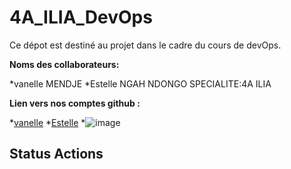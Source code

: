 # 4A_ILIA_DevOps
Ce dépot est destiné au projet dans le cadre du cours de devOps.

**Noms des collaborateurs:**

*vanelle MENDJE
*Estelle NGAH NDONGO
SPECIALITE:4A ILIA

**Lien vers nos comptes github :**

*[vanelle](https://github.com/MENDJEV/)
*[Estelle](https://github.com/estelleNdongo/)
*![image](https://www.google.com/url?sa=i&url=https%3A%2F%2Ffr.freepik.com%2Fphotos-vecteurs-libre%2Fdevops&psig=AOvVaw0fXmfLvmxwQL0ZoYMNiusG&ust=1761307212509000&source=images&cd=vfe&opi=89978449&ved=0CBUQjRxqFwoTCOCd6-eiupADFQAAAAAdAAAAABAK)

## Status Actions


